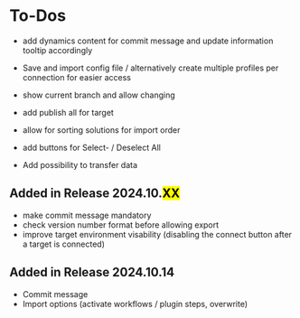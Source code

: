 # To-Dos

- add dynamics content for commit message and update information tooltip accordingly
- Save and import config file / alternatively create multiple profiles per connection for easier access
- show current branch and allow changing
- add publish all for target
- allow for sorting solutions for import order
- add buttons for Select- / Deselect All

- Add possibility to transfer data


## Added in Release 2024.10.<mark>XX</mark>

- make commit message mandatory
- check version number format before allowing export
- improve target environment visability (disabling the connect button after a target is connected)

## Added in Release 2024.10.14

- Commit message
- Import options (activate workflows / plugin steps, overwrite)
